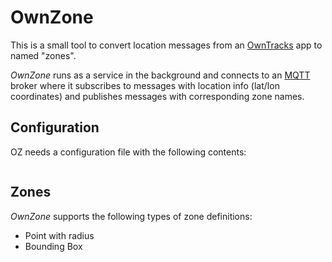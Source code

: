 # OwnZone
This is a small tool to convert location messages from
an [OwnTracks](http://owntracks.org/) app to named "zones".

*OwnZone* runs as a service in the background and connects
to an [MQTT](https://mqtt.org/) broker where it subscribes to
messages with location info (lat/lon coordinates)
and publishes messages with corresponding zone names.

## Configuration
OZ needs a configuration file with the following contents:

```

```

## Zones
*OwnZone* supports the following types of zone definitions:
- Point with radius
- Bounding Box

